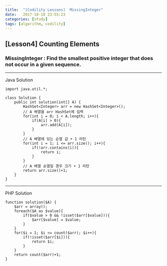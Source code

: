 ```yaml
---
title:  "[Codility Lessons]  MissingInteger"
date:   2017-10-18 23:55:23
categories: [study]
tags: [algorithm, codility]
---
```

## [Lesson4] Counting Elements  
###  MissingInteger : Find the smallest positive integer that does not occur in a given sequence.  

---
Java Solution
```
import java.util.*;

class Solution {
    public int solution(int[] A) {
        HashSet<Integer> arr = new HashSet<Integer>();
        // A 배열을 arr HashSet에 입력
        for(int i = 0; i < A.length; i++){
            if(A[i] > 0){
                arr.add(A[i]);    
            }  
        }
        // A 배열에 있는 순열 값 + 1 리턴
        for(int i = 1; i <= arr.size(); i++){
            if(!arr.contains(i)){
                return i;
            }
        }
        // A 배열 순열일 경우 크기 + 1 리턴
        return arr.size()+1;
    }
}
```
---
PHP Solution

```
function solution($A) {
    $arr = array();
    foreach($A as $value){
        if($value > 0 && !isset($arr[$value])){
            $arr[$value] = $value;
        }    
    }
    for($i = 1; $i <= count($arr); $i++){
        if(!isset($arr[$i])){
            return $i;    
        }
    }
    return count($arr)+1;
}
```

